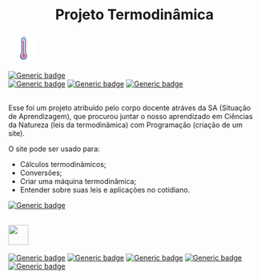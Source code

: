 <h1 align="center">Projeto Termodinâmica</h1>

<img width="60" height="60" src="./img/icon.png">

[![Generic badge](https://img.shields.io/badge/Concluído-green.svg)]()
<br>
[![Generic badge](https://img.shields.io/badge/HTML-pink.svg)]()
[![Generic badge](https://img.shields.io/badge/JavaScript-pink.svg)]()
[![Generic badge](https://img.shields.io/badge/CSS-pink.svg)]()

<br>
Esse foi um projeto atribuído pelo corpo docente atráves da SA (Situação de Aprendizagem), que procurou juntar o nosso aprendizado em Ciências da Natureza (leis da termodinâmica) com Programação (criação de um site).

O site pode ser usado para:
- Cálculos termodinâmicos;
- Conversões;
- Criar uma máquina termodinâmica;
- Entender sobre suas leis e aplicações no cotidiano.

[![Generic badge](https://img.shields.io/badge/LINK-blue.svg)](https://projetotermodinamica.netlify.app/cotidiano.html)

<br>

<img width="40px"  src="https://user-images.githubusercontent.com/100868145/180833515-ad9b0ac7-fa93-43f6-865e-fda752c2a591.png" width="40" height="40">


[![Generic badge](https://img.shields.io/badge/Raquel-pink.svg)](https://github.com/raquelm16)
[![Generic badge](https://img.shields.io/badge/Isadora-pink.svg)](https://github.com/isaws06)
[![Generic badge](https://img.shields.io/badge/Yuri-pink.svg)](https://github.com/YuriCast)
[![Generic badge](https://img.shields.io/badge/Julia-pink.svg)](https://github.com/ramosjw)
[![Generic badge](https://img.shields.io/badge/Valentina-pink.svg)](https://github.com/valentinakgc)
